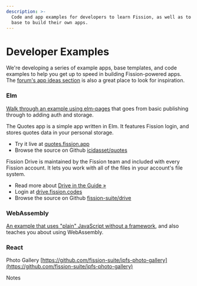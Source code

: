 ```yaml
---
description: >-
  Code and app examples for developers to learn Fission, as well as to use as a
  base to build their own apps.
---
```


# Developer Examples

We're developing a series of example apps, base templates, and code examples to help you get up to speed in building Fission-powered apps. The [forum's app ideas section](https://talk.fission.codes/c/developers/app-ideas/11) is also a great place to look for inspiration.

### Elm

[Walk through an example using elm-pages](elm/publishing-an-elm-pages-app.md) that goes from basic publishing through to adding auth and storage.

The Quotes app is a simple app written in Elm. It features Fission login, and stores quotes data in your personal storage.

* Try it live at [quotes.fission.app](https://quotes.fission.app)
* Browse the source on Github [icidasset/quotes](https://github.com/icidasset/quotes) 

Fission Drive is maintained by the Fission team and included with every Fission account. It lets you work with all of the files in your account's file system.

* Read more about [Drive in the Guide »](https://guide.fission.codes/drive)
* Login at [drive.fission.codes](https://drive.fission.codes)
* Browse the source on Github [fission-suite/drive](https://github.com/fission-suite/drive)

### WebAssembly

[An example that uses "plain" JavaScript without a framework](../webassembly/storing-webassembly-modules.md), and also teaches you about using WebAssembly.

### React

Photo Gallery [https://github.com/fission-suite/ipfs-photo-gallery](https://github.com/fission-suite/ipfs-photo-gallery)

Notes

